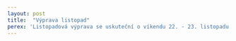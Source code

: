 ```yaml
---
layout: post
title:  "Výprava listopad"
perex: 'Listopadová výprava se uskuteční o víkendu 22. - 23. listopadu 2014, pojedeme do Spáleného Poříčí. Sejdeme se v sobotu v 7:45 ráno na hlavním vlakovém nádraží v Plzni. Rozejdeme se v neděli v 16:00 tamtéž. Budeme spát ve vytápěné budově, potřeba bude spacák, karimatka, přiměřené oblečení a boty, věci jako na normální družinovku, ešus s příborem (není zde mnoho nádobí) a jídlo do sobotního odpoledne. První společné jídlo bude sobotní pozdní svačina/večeře. Cena výpravy je 250 Kč. Jakékoliv dotazy pište na email info@sedastrela.cz, nebo se můžete zeptat osobně na speciální schůzce pro rodiče, která proběhne 18. listopadu.'
---
```


